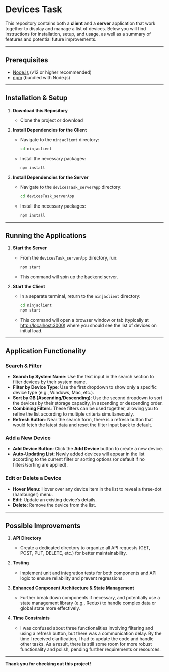 # Devices Task

This repository contains both a **client** and a **server** application that work together to display and manage a list of devices. Below you will find instructions for installation, setup, and usage, as well as a summary of features and potential future improvements.

---

## Prerequisites

- [Node.js](https://nodejs.org/en/) (v12 or higher recommended)
- [npm](https://www.npmjs.com/) (bundled with Node.js)

---

## Installation & Setup

1. **Download this Repository**  
   - Clone the project or download

2. **Install Dependencies for the Client**  
   - Navigate to the `ninjaclient` directory:
     ```bash
     cd ninjaclient
     ```
   - Install the necessary packages:
     ```bash
     npm install
     ```

3. **Install Dependencies for the Server**  
   - Navigate to the `devicesTask_serverApp` directory:
     ```bash
     cd devicesTask_serverApp
     ```
   - Install the necessary packages:
     ```bash
     npm install
     ```

---

## Running the Applications

1. **Start the Server**  
   - From the `devicesTask_serverApp` directory, run:
     ```bash
     npm start
     ```
   - This command will spin up the backend server.

2. **Start the Client**  
   - In a separate terminal, return to the `ninjaclient` directory:
     ```bash
     cd ninjaclient
     npm start
     ```
   - This command will open a browser window or tab (typically at [http://localhost:3000](http://localhost:3000)) where you should see the list of devices on initial load.
---

## Application Functionality

### Search & Filter
- **Search by System Name**: Use the text input in the search section to filter devices by their system name.
- **Filter by Device Type**: Use the first dropdown to show only a specific device type (e.g., Windows, Mac, etc.).
- **Sort by GB (Ascending/Descending)**: Use the second dropdown to sort the devices by their storage capacity, in ascending or descending order.
- **Combining Filters**: These filters can be used together, allowing you to refine the list according to multiple criteria simultaneously.
- **Refresh Button**: Near the search form, there is a refresh button that would fetch the latest data and reset the filter input back to default.

### Add a New Device
- **Add Device Button**: Click the **Add Device** button to create a new device.
- **Auto-Updating List**: Newly added devices will appear in the list according to the current filter or sorting options (or default if no filters/sorting are applied).

### Edit or Delete a Device
- **Hover Menu**: Hover over any device item in the list to reveal a three-dot (hamburger) menu.
- **Edit**: Update an existing device’s details.
- **Delete**: Remove the device from the list.

---

## Possible Improvements

1. **API Directory**  
   - Create a dedicated directory to organize all API requests (GET, POST, PUT, DELETE, etc.) for better maintainability.

2. **Testing**  
   - Implement unit and integration tests for both components and API logic to ensure reliability and prevent regressions.

3. **Enhanced Component Architecture & State Management**  
   - Further break down components if necessary, and potentially use a state management library (e.g., Redux) to handle complex data or global state more effectively.

4. **Time Constraints**  
   - I was confused about three functionalities involving filtering and using a refresh button, but there was a communication delay. By the time I received clarification, I had to update the code and handle other tasks. As a result, there is still some room for more robust functionality and polish, pending further requirements or resources.

---

**Thank you for checking out this project!**  
